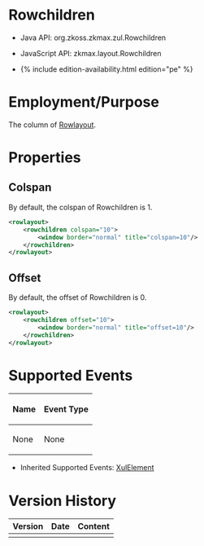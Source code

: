 

# Rowchildren

- Java API: <javadoc>org.zkoss.zkmax.zul.Rowchildren</javadoc>
- JavaScript API:
  <javadoc directory="jsdoc">zkmax.layout.Rowchildren</javadoc>

- {% include edition-availability.html edition="pe" %}

# Employment/Purpose

The column of [
Rowlayout]({{site.baseurl}}/zk_component_ref/layouts/rowlayout).

# Properties

## Colspan

By default, the colspan of Rowchildren is 1.

```xml
<rowlayout>
    <rowchildren colspan="10">
        <window border="normal" title="colspan=10"/>
    </rowchildren>
</rowlayout>
```

## Offset

By default, the offset of Rowchildren is 0.

```xml
<rowlayout>
    <rowchildren offset="10">
        <window border="normal" title="offset=10"/>
    </rowchildren>
</rowlayout>
```

# Supported Events

<table>
<thead>
<tr class="header">
<th><center>
<p>Name</p>
</center></th>
<th><center>
<p>Event Type</p>
</center></th>
</tr>
</thead>
<tbody>
<tr class="odd">
<td><p>None</p></td>
<td><p>None</p></td>
</tr>
</tbody>
</table>

- Inherited Supported Events: [
  XulElement]({{site.baseurl}}/zk_component_ref/base_components/xulelement#Supported_Events)

# Version History



| Version | Date | Content |
|---------|------|---------|
|         |      |         |


